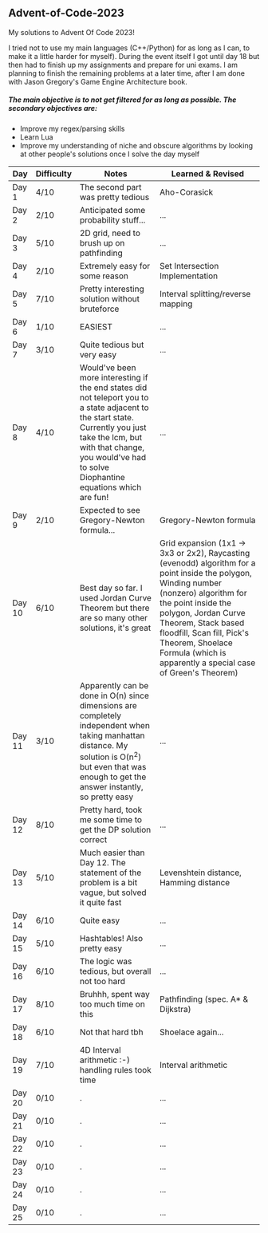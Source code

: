 ## Advent-of-Code-2023

My solutions to Advent Of Code 2023!

I tried not to use my main languages (C++/Python) for as long as I can, to make it a little harder for myself). During the event itself I got until day 18 but then had to finish up my assignments and prepare for uni exams. I am planning to finish the remaining problems at a later time, after I am done with Jason Gregory's Game Engine Architecture book.

##### The main objective is to not get filtered for as long as possible. The secondary objectives are:
* Improve my regex/parsing skills
* Learn Lua
* Improve my understanding of niche and obscure algorithms by looking at other people's solutions once I solve the day myself

| Day       | Difficulty   | Notes                                               | Learned & Revised                  |
| --------- | ------------ | ------------------------------------------------    | ---------------------------------  |
| Day 1     | 4/10         | The second part was pretty tedious                  | Aho-Corasick                       |
| Day 2     | 2/10         | Anticipated some probability stuff...               | ...                                |
| Day 3     | 5/10         | 2D grid, need to brush up on pathfinding            | ...                                |
| Day 4     | 2/10         | Extremely easy for some reason                      | Set Intersection Implementation    |
| Day 5     | 7/10         | Pretty interesting solution without bruteforce      | Interval splitting/reverse mapping |
| Day 6     | 1/10         | EASIEST                                             | ...                                |
| Day 7     | 3/10         | Quite tedious but very easy                         | ...                                |
| Day 8     | 4/10         | Would've been more interesting if the end states did not teleport you to a state adjacent to the start state. Currently you just take the lcm, but with that change, you would've had to solve Diophantine equations which are fun! | ...                               |
| Day 9     | 2/10         | Expected to see Gregory-Newton formula...           | Gregory-Newton formula             |
| Day 10    | 6/10         | Best day so far. I used Jordan Curve Theorem but  there are so many other solutions, it's great | Grid expansion (1x1 -> 3x3 or 2x2), Raycasting (evenodd) algorithm for a point inside the polygon, Winding number (nonzero) algorithm for the point inside the polygon, Jordan Curve Theorem, Stack based floodfill, Scan fill, Pick's Theorem, Shoelace Formula (which is apparently a special case of Green's Theorem) |
| Day 11    | 3/10         | Apparently can be done in O(n) since dimensions are completely independent when taking manhattan distance. My solution is O(n<sup>2</sup>) but even that was enough to get the answer instantly, so pretty easy  | ...                                |
| Day 12    | 8/10         | Pretty hard, took me some time to get the DP solution correct | ...                                |
| Day 13    | 5/10         | Much easier than Day 12. The statement of the problem is a bit vague, but solved it quite fast | Levenshtein distance, Hamming distance |
| Day 14    | 6/10         | Quite easy                                          | ...                                |
| Day 15    | 5/10         | Hashtables! Also pretty easy                        | ...                                |
| Day 16    | 6/10         | The logic was tedious, but overall not too hard     | ...                                |
| Day 17    | 8/10         | Bruhhh, spent way too much time on this             | Pathfinding (spec. A* & Dijkstra)  |
| Day 18    | 6/10         | Not that hard tbh                                   | Shoelace again...                  |
| Day 19    | 7/10         | 4D Interval arithmetic :-) handling rules took time | Interval arithmetic                |
| Day 20    | 0/10         | .                                                   | ...                                |
| Day 21    | 0/10         | .                                                   | ...                                |
| Day 22    | 0/10         | .                                                   | ...                                |
| Day 23    | 0/10         | .                                                   | ...                                |
| Day 24    | 0/10         | .                                                   | ...                                |
| Day 25    | 0/10         | .                                                   | ...                                |
